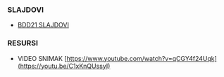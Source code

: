 ### SLAJDOVI 



- [BDD21 SLAJDOVI](BDD21.pdf)

### RESURSI
- VIDEO SNIMAK [https://www.youtube.com/watch?v=qCGY4f24Uqk](https://youtu.be/C1xKnQUssyI)
